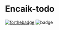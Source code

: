 # Encaik-todo
[![forthebadge](https://forthebadge.com/images/badges/uses-html.svg)](https://forthebadge.com)
![badge](https://img.shields.io/github/release/Encaik/Encaik-todo.svg)

